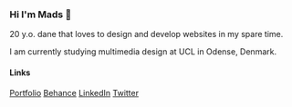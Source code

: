### Hi I'm Mads 👋
20 y.o. dane that loves to design and develop websites in my spare time. 

I am currently studying multimedia design at UCL in Odense, Denmark.

#### Links
[Portfolio](https://mhouge.dk/)
[Behance](https://www.behance.net/MadsHougesen)
[LinkedIn](https://www.linkedin.com/in/mads-hougesen-78733016a/)
[Twitter](https://twitter.com/Mads_Hougesen)



<!--
**Hougesen/Hougesen** is a ✨ _special_ ✨ repository because its `README.md` (this file) appears on your GitHub profile.

Here are some ideas to get you started:

- 🔭 I’m currently working on ...
- 🌱 I’m currently learning ...
- 👯 I’m looking to collaborate on ...
- 🤔 I’m looking for help with ...
- 💬 Ask me about ...
- 📫 How to reach me: ...
- 😄 Pronouns: ...
- ⚡ Fun fact: ...
-->
